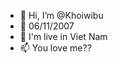 - 👋 Hi, I’m @Khoiwibu
- 👀 06/11/2007
- 💞️ I'm live in Viet Nam
- 📫 You love me??

<!---
Khoiwibu/Khoiwibu is a ✨ special ✨ repository because its `README.md` (this file) appears on your GitHub profile.
You can click the Preview link to take a look at your changes.
--->
